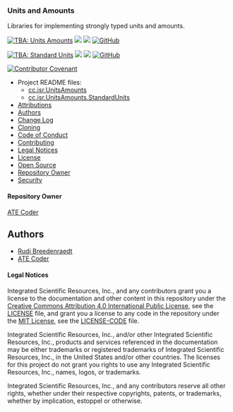 ### Units and Amounts

Libraries for implementing strongly typed units and amounts.

[![TBA: Units Amounts](https://github.com/AteCoder/units-amounts/actions/workflows/ci.yaml/badge.svg)](https://github.com/AteCoder/units-amounts/actions/workflows/ci.yaml)
[![](https://img.shields.io/nuget/dt/cc.isr.UnitsAmounts?color=004880&label=downloads&logo=NuGet)](https://www.nuget.org/packages/cc.isr.UnitsAmounts/)
[![](https://img.shields.io/nuget/vpre/cc.isr.UnitsAmounts?color=%23004880&label=NuGet&logo=nuget)](https://www.nuget.org/packages/cc.isr.UnitsAmounts/)
[![GitHub](https://img.shields.io/github/license/AteCoder/units-amounts?color=%231281c0)](LICENSE)

[![TBA: Standard Units](https://github.com/AteCoder/units-amounts/actions/workflows/ci.yaml/badge.svg)](https://github.com/AteCoder/units-amounts/actions/workflows/ci.yaml)
[![](https://img.shields.io/nuget/dt/cc.isr.UnitsAmounts.StandardUnits?color=004880&label=downloads&logo=NuGet)](https://www.nuget.org/packages/cc.isr.UnitsAmounts/)
[![](https://img.shields.io/nuget/vpre/cc.isr.UnitsAmounts.StandardUnits?color=%23004880&label=NuGet&logo=nuget)](https://www.nuget.org/packages/cc.isr.UnitsAmounts/)
[![GitHub](https://img.shields.io/github/license/AteCoder/units-amounts?color=%231281c0)](LICENSE)

[![Contributor Covenant](https://img.shields.io/badge/Contributor%20Covenant-2.1-4baaaa.svg)](code_of_conduct.md)

* Project README files:
  * [cc.isr.UnitsAmounts](/items/readme.md) 
  * [cc.isr.UnitsAmounts.StandardUnits](/items/readme.md) 
* [Attributions](Attributions.md)
* [Authors](#Authors)
* [Change Log](./CHANGELOG.md)
* [Cloning](Cloning.md)
* [Code of Conduct](code_of_conduct.md)
* [Contributing](contributing.md)
* [Legal Notices](#legal-notices)
* [License](LICENSE)
* [Open Source](Open-Source.md)
* [Repository Owner](#Repository-Owner)
* [Security](security.md)

<a name="Repository-Owner"></a>
#### Repository Owner
[ATE Coder]

<a name="Authors"></a>
## Authors

* [Rudi Breedenraedt]
* [ATE Coder]

<a name="legal-notices"></a>
#### Legal Notices

Integrated Scientific Resources, Inc., and any contributors grant you a license to the documentation and other content in this repository under the [Creative Commons Attribution 4.0 International Public License], see the [LICENSE](./LICENSE) file, and grant you a license to any code in the repository under the [MIT License], see the [LICENSE-CODE](./LICENSE-CODE) file.

Integrated Scientific Resources, Inc., and/or other Integrated Scientific Resources, Inc., products and services referenced in the documentation may be either trademarks or registered trademarks of Integrated Scientific Resources, Inc., in the United States and/or other countries. The licenses for this project do not grant you rights to use any Integrated Scientific Resources, Inc., names, logos, or trademarks.

Integrated Scientific Resources, Inc., and any contributors reserve all other rights, whether under their respective copyrights, patents, or trademarks, whether by implication, estoppel or otherwise.

[Creative Commons Attribution 4.0 International Public License]:(https://creativecommons.org/licenses/by/4.0/legalcode)
[MIT License]:(https://opensource.org/licenses/MIT)
 
[ATE Coder]: https://www.IntegratedScientificResources.com
[Rudi Breedenraedt]: https://www.codeproject.com/Articles/611731/Working-with-Units-and-Amounts

